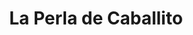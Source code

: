 ---
title: "La Perla de Caballito"
url: /ciudad-autonoma-de-buenos-aires/la-perla-de-caballito/
shop: Bäckerei
---